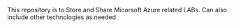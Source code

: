 This repository is to Store and Share  Micorsoft Azure related LABs. Can also include other technologies as needed
